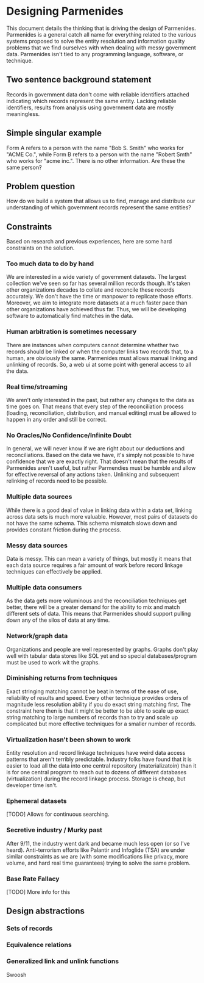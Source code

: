 # Designing Parmenides

This document details the thinking that is driving the design of
Parmenides. Parmenides is a general catch all name for everything related to the
various systems proposed to solve the entity resolution and information quality
problems that we find ourselves with when dealing with messy government
data. Parmenides isn't tied to any programming language, software, or technique.

## Two sentence background statement

Records in government data don't come with reliable identifiers attached
indicating which records represent the same entity. Lacking reliable
identifiers, results from analysis using government data are mostly meaningless. 

## Simple singular example

Form A refers to a person with the name "Bob S. Smith" who works for
"ACME Co.", while Form B refers to a person with the name "Robert Smth" who
works for "acme inc.". There is no other information. Are these the same person? 

## Problem question

How do we build a system that allows us to find, manage and distribute our
understanding of which government records represent the same entities?

## Constraints

Based on research and previous experiences, here are some hard constraints on
the solution.

### Too much data to do by hand

We are interested in a wide variety of government datasets. The largest
collection we've seen so far has several million records though. It's taken
other organizations decades to collate and reconcile these records
accurately. We don't have the time or manpower to replicate those
efforts. Moreover, we aim to integrate more datasets at a much faster pace than
other organizations have achieved thus far. Thus, we will be developing software
to automatically find matches in the data. 

### Human arbitration is sometimes necessary

There are instances when computers cannot determine whether two records should
be linked or when the computer links two records that, to a human, are obviously
the same. Parmenides must allows manual linking and unlinking of records. So, a
web ui at some point with general access to all the data. 

### Real time/streaming

We aren't only interested in the past, but rather any changes to the data as
time goes on. That means that every step of the reconciliation process (loading,
reconciliation, distribution, and manual editing) must be allowed to happen in
any order and still be correct.

### No Oracles/No Confidence/Infinite Doubt

In general, we will never know if we are right about our deductions and
reconciliations. Based on the data we have, it's simply not possible to have
confidence that we are exactly right. That doesn't mean that the results of
Parmenides aren't useful, but rather Parmendies must be humble and allow for
effective reversal of any actions taken. Unlinking and subsequent relinking of
records need to be possible.

### Multiple data sources

While there is a good deal of value in linking data within a data set, linking
across data sets is much more valuable. However, most pairs of datasets do not
have the same schema. This schema mismatch slows down and provides constant
friction during the process.

### Messy data sources

Data is messy. This can mean a variety of things, but mostly it means that each
data source requires a fair amount of work before record linkage techniques can
effectively be applied.

### Multiple data consumers

As the data gets more voluminous and the reconciliation techniques get better,
there will be a greater demand for the ability to mix and match different sets
of data. This means that Parmenides should support pulling down any of the silos
of data at any time. 

### Network/graph data

Organizations and people are well represented by graphs. Graphs don't play well
with tabular data stores like SQL yet and so special databases/program must be
used to work wit the graphs. 

### Diminishing returns from techniques

Exact stringing matching cannot be beat in terms of the ease of use, reliability
of results and speed. Every other technique provides orders of magnitude less
resolution ability if you do exact string matching first. The constraint here
then is that it might be better to be able to scale up exact string matching to
large numbers of records than to try and scale up complicated but more effective
techniques for a smaller number of records.

### Virtualization hasn't been shown to work

Entity resolution and record linkage techniques have weird data access patterns
that aren't terribly predictable. Industry folks have found that it is easier to
load all the data into one central repository (materializatoin) than it is for
one central program to reach out to dozens of different databases
(virtualization) during the record linkage process. Storage is cheap, but
developer time isn't. 

### Ephemeral datasets 

[TODO] Allows for continuous searching.

### Secretive industry / Murky past

After 9/11, the industry went dark and became much less open (or so I've
heard). Anti-terrorism efforts like Palantir and Infoglide (TSA) are under
similar constraints as we are (with some modifications like privacy, more
volume, and hard real time guarantees) trying to solve the same problem.

### Base Rate Fallacy

[TODO] More info for this

## Design abstractions

### Sets of records

### Equivalence relations

### Generalized link and unlink functions
Swoosh 
